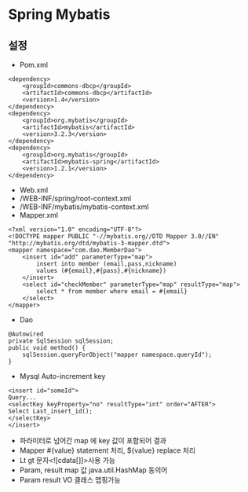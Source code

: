 # Spring Mybatis

<!--
description = 조금 오래된 자료
tag = programming, java, spring
-->

## 설정

- Pom.xml

```
<dependency>
	<groupId>commons-dbcp</groupId>
	<artifactId>commons-dbcp</artifactId>
	<version>1.4</version>
</dependency>
<dependency>
	<groupId>org.mybatis</groupId>
	<artifactId>mybatis</artifactId>
	<version>3.2.3</version>
</dependency>
<dependency>
	<groupId>org.mybatis</groupId>
	<artifactId>mybatis-spring</artifactId>
	<version>1.2.1</version>
</dependency>
```

- Web.xml
- /WEB-INF/spring/root-context.xml
- /WEB-INF/mybatis/mybatis-context.xml
- Mapper.xml

```
<?xml version="1.0" encoding="UTF-8"?>
<!DOCTYPE mapper PUBLIC "-//mybatis.org//DTD Mapper 3.0//EN" "http://mybatis.org/dtd/mybatis-3-mapper.dtd">
<mapper namespace="com.dao.MemberDao">
	<insert id="add" parameterType="map">
		insert into member (email,pass,nickname)
		values (#{email},#{pass},#{nickname})
	</insert>
	<select id="checkMember" parameterType="map" resultType="map">
		select * from member where email = #{email}
	</select>
</mapper>
```

- Dao

```
@Autowired
private SqlSession sqlSession;
public void method() {
	sqlSession.queryForObject("mapper namespace.queryId");
}
```

- Mysql Auto-increment key

```
<insert id="someId">
Query...
<selectKey keyProperty="no" resultType="int" order="AFTER">
Select Last_insert_id();
</selectKey>
</insert>
```

- 파라미터로 넘어간 map 에 key 값이 포함되어 결과
- Mapper #{value} statement 처리, ${value} replace 처리
- Lt gt 문자<![cdata[]]>사용 가능
- Param, result map 값 java.util.HashMap 동의어
- Param result VO 클래스 맵핑가능
